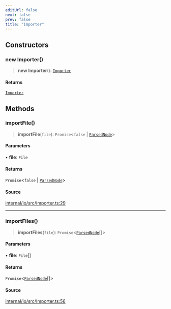 ```yaml
---
editUrl: false
next: false
prev: false
title: "Importer"
---
```


## Constructors

### new Importer()

> **new Importer**(): [`Importer`](Importer.md)

#### Returns

[`Importer`](Importer.md)

## Methods

### importFile()

> **importFile**(`file`): `Promise`\<`false` \| [`ParsedNode`](../type-aliases/ParsedNode.md)\>

#### Parameters

• **file**: `File`

#### Returns

`Promise`\<`false` \| [`ParsedNode`](../type-aliases/ParsedNode.md)\>

#### Source

[internal/io/src/Importer.ts:29](https://github.com/nodenogg-in/alpha-p2p/blob/d78065f/internal/io/src/Importer.ts#L29)

***

### importFiles()

> **importFiles**(`file`): `Promise`\<[`ParsedNode`](../type-aliases/ParsedNode.md)[]\>

#### Parameters

• **file**: `File`[]

#### Returns

`Promise`\<[`ParsedNode`](../type-aliases/ParsedNode.md)[]\>

#### Source

[internal/io/src/Importer.ts:56](https://github.com/nodenogg-in/alpha-p2p/blob/d78065f/internal/io/src/Importer.ts#L56)
